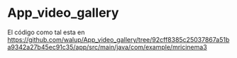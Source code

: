 # App_video_gallery

El código como tal esta en https://github.com/walup/App_video_gallery/tree/92cff8385c25037867a51ba9342a27b45ec91c35/app/src/main/java/com/example/mricinema3
